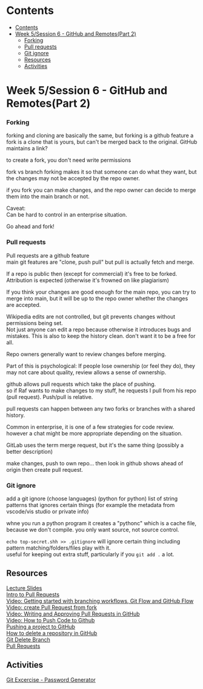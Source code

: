 # Contents
- [Contents](#contents)
- [Week 5/Session 6 - GitHub and Remotes(Part 2)](#week-5session-6---github-and-remotespart-2)
    - [Forking](#forking)
    - [Pull requests](#pull-requests)
    - [Git ignore](#git-ignore)
  - [Resources](#resources)
  - [Activities](#activities)

# Week 5/Session 6 - GitHub and Remotes(Part 2)

### Forking
forking and cloning are basically the same, but forking is a github feature
a fork is a clone that is yours, but can't be merged back to the original.
GitHub maintains a link?

to create a fork, you don't need write permissions

fork vs branch
forking makes it so that someone can do what they want, but the changes may not be accepted by the repo owner.

if you fork you can make changes, and the repo owner can decide to merge them into the main branch or not.

Caveat:  
Can be hard to control in an enterprise situation.

Go ahead and fork!

### Pull requests
Pull requests are a github feature   
main git features are "clone, push pull" but pull is actually fetch and merge.

If a repo is public then (except for commercial) it's free to be forked.  
Attribution is expected (otherwise it's frowned on like plagiarism)  

If you think your changes are good enough for the main repo, you can try to merge into main, but it will be up to the repo owner whether the changes are accepted.  

Wikipedia edits are not controlled, but git prevents changes without permissions being set.  
Not just anyone can edit a repo because otherwise it introduces bugs and mistakes. This is also to keep the history clean. don't want it to be a free for all.

Repo owners generally want to review changes before merging.

Part of this is psychological: If people lose ownership (or feel they do), they may not care about quality, review allows a sense of ownership.

github allows pull requests which take the place of pushing.  
so if Raf wants to make changes to my stuff, he requests I pull from his repo (pull request).
Push/pull is relative.  

pull requests can happen between any two forks or branches with a shared history.  

Common in enterprise, it is one of a few strategies for code review.  
however a chat might be more appropriate depending on the situation.  

GitLab uses the term merge request, but it's the same thing (possibly a better description)

make changes, push to own repo... then look in github shows ahead of origin
then create pull request.

### Git ignore
add a git ignore (choose languages)
(python for python)
list of string patterns that ignores certain things (for example the metadata from vscode/vis studio or private info)

whne you run a python program it creates a "pythonc" which is a cache file, because we don't compile. you only want source, not source control.

`echo top-secret.shh >> .gitignore` will ignore certain thing including pattern matching/folders/files
play with it.  
useful for keeping out extra stuff, particularly if you `git add .` a lot.

## Resources
[Lecture Slides](./resources/civ-ipriot-vcs-remotes-p2-github-workflow.pptx)  
[Intro to Pull Requests](./resources/README.md)  
[Video: Getting started with branching workflows, Git Flow and GitHub Flow](https://www.youtube.com/watch?v=gW6dFpTMk8s)  
[Video: create Pull Request from fork](https://www.youtube.com/watch?v=rgbCcBNZcdQ)  
[Video: Writing and Approving Pull Requests in GitHub](https://www.youtube.com/watch?v=1XrP6POUPD0)  
[Video: How to Push Code to Github](https://www.youtube.com/watch?v=wrb7Gge9yoE)  
[Pushing a project to GitHub](https://circleci.com/blog/pushing-a-project-to-github/?utm_source=google&utm_medium=sem&utm_campaign=sem-google-dg--japac-en-dsa-maxConv-auth-brand&utm_term=g_-_c__dsa_&utm_content=)  
[How to delete a repository in GitHub](https://zapier.com/blog/github-delete-repository/)  
[Git Delete Branch](https://www.cloudbees.com/blog/git-delete-branch-how-to-for-both-local-and-remote)  
[Pull Requests](./resources/Pull-Requests.pdf)

## Activities
[Git Excercise - Password Generator](./activities/AppProgPython-Git-Exercises.pptx)  

